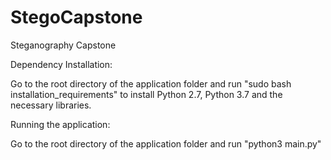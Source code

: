 # StegoCapstone
Steganography Capstone

Dependency Installation:

Go to the root directory of the application folder and run "sudo bash installation_requirements" to install Python 2.7, Python 3.7
and the necessary libraries.

Running the application:

Go to the root directory of the application folder and run "python3 main.py"
